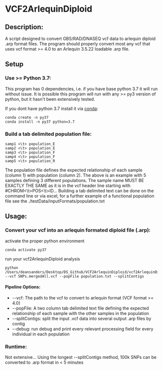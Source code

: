 # VCF2ArlequinDiploid

## Description:
A script designed to convert GBS/RAD/DNASEQ vcf data to arlequin diploid .arp format files. The program should properly convert most any vcf that uses vcf format >= 4.0 to an Arlequin 3.5.22 loadable .arp file.

## Setup
### Use >= Python 3.7:
This program has 0 dependencies, i.e. if you have base python 3.7 it will run without issue. It is possible this program will run with any >= py3 version of python, but it hasn't been extensively tested.

If you dont have python 3.7 install it via [conda](https://docs.conda.io/en/latest/miniconda.html):
```
conda create -n py37
conda install -n py37 python=3.7
```
### Build a tab delimited population file:
```
samp1 <\t> population_E
samp2 <\t> population_E
samp3 <\t> population_F
samp4 <\t> population_F
samp5 <\t> population_R
```
The population file defines the expected relationship of each sample (column 1) with population (column 2). The above is an example with 5 samples defining 3 different populations. The sample name MUST BE EXACTLY THE SAME as it is in the vcf header line starting with #CHROM<\t>POS<\t>ID... Building a tab delimited text can be done on the command line or via excel, for a further example of a functional population file see the ./testData/inputFormats/population.txt

## Usage:
### Convert your vcf into an arlequin formated diploid file (.arp):
activate the proper python environment
```
conda activate py37
```
run your vcf2ArlequinDiploid analysis
```
python /Users/deansanders/Desktop/DS_Github/VCF2ArlequinDiploid/vcf2ArlequinDiploid.py --vcf SNPs.mergedAll.vcf --popFile population.txt --splitContigs
```

#### Pipeline Options:

* --vcf:     The path to the vcf to convert to arlequin format (VCF format >= 4.0)
* --popFile:      A two column tab delimited text file defining the expected relationship of each sample with the other samples in the population
* --splitContigs:        split the input .vcf data into several output .arp files by contig
* --debug:       run debug and print every relevant processing field for every individual in each population

### Runtime:
Not extensive... Using the longest --splitContigs method, 100k SNPs can be converted to .arp format in < 5 minutes

